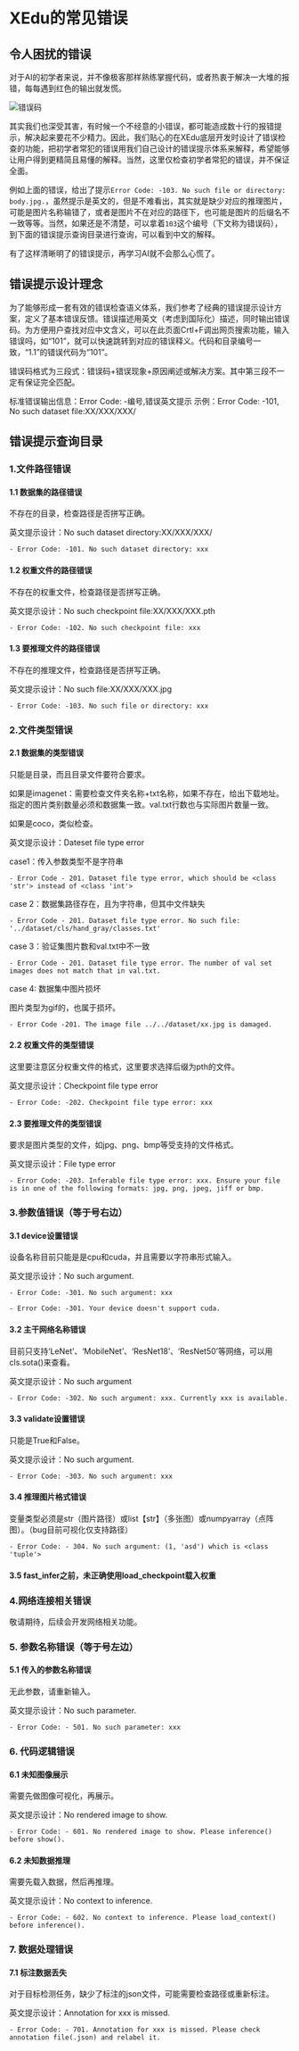 # XEdu的常见错误

## 令人困扰的错误
对于AI的初学者来说，并不像极客那样熟练掌握代码，或者热衷于解决一大堆的报错，每每遇到红色的输出就发慌。

![错误码](../images/about/errorcode1.png)

其实我们也深受其害，有时候一个不经意的小错误，都可能造成数十行的报错提示，解决起来要花不少精力。因此，我们贴心的在XEdu底层开发时设计了错误检查的功能，把初学者常犯的错误用我们自己设计的错误提示体系来解释，希望能够让用户得到更精简且易懂的解释。当然，这里仅检查初学者常犯的错误，并不保证全面。

例如上面的错误，给出了提示`Error Code: -103. No such file or directory: body.jpg.`，虽然提示是英文的，但是不难看出，其实就是缺少对应的推理图片，可能是图片名称输错了，或者是图片不在对应的路径下，也可能是图片的后缀名不一致等等。当然，如果还是不清楚，可以拿着`103`这个编号（下文称为错误码），到下面的错误提示查询目录进行查询，可以看到中文的解释。

有了这样清晰明了的错误提示，再学习AI就不会那么心慌了。

## 错误提示设计理念
为了能够形成一套有效的错误检查语义体系，我们参考了经典的错误提示设计方案，定义了基本错误反馈。错误描述用英文（考虑到国际化）描述，同时输出错误码。为方便用户查找对应中文含义，可以在此页面Crtl+F调出网页搜索功能，输入错误吗，如“101”，就可以快速跳转到对应的错误释义。代码和目录编号一致，“1.1”的错误代码为“101”。

错误码格式为三段式：错误码+错误现象+原因阐述或解决方案。其中第三段不一定有保证完全匹配。

标准错误输出信息：Error Code: -编号,错误英文提示
示例：Error Code: -101, No such dataset file:XX/XXX/XXX/
## 错误提示查询目录
### 1.文件路径错误
#### 1.1 数据集的路径错误
不存在的目录，检查路径是否拼写正确。

英文提示设计：No such dataset directory:XX/XXX/XXX/
```
- Error Code: -101. No such dataset directory: xxx
```
#### 1.2 权重文件的路径错误
不存在的权重文件，检查路径是否拼写正确。

英文提示设计：No such checkpoint file:XX/XXX/XXX.pth
```
- Error Code: -102. No such checkpoint file: xxx
```
#### 1.3 要推理文件的路径错误
不存在的推理文件，检查路径是否拼写正确。

英文提示设计：No such file:XX/XXX/XXX.jpg
```
- Error Code: -103. No such file or directory: xxx
```
### 2.文件类型错误
#### 2.1 数据集的类型错误
只能是目录，而且目录文件要符合要求。

如果是imagenet：需要检查文件夹名称+txt名称，如果不存在，给出下载地址。指定的图片类别数量必须和数据集一致。val.txt行数也与实际图片数量一致。

如果是coco，类似检查。

英文提示设计：Dateset file type error

case1：传入参数类型不是字符串
```
- Error Code - 201. Dataset file type error, which should be <class 'str'> instead of <class 'int'>
```
case 2：数据集路径存在，且为字符串，但其中文件缺失
```
- Error Code - 201. Dataset file type error. No such file: '../dataset/cls/hand_gray/classes.txt'
```
case 3：验证集图片数和val.txt中不一致
```
- Error Code - 201. Dataset file type error. The number of val set images does not match that in val.txt.
```
case 4: 数据集中图片损坏

图片类型为gif的，也属于损坏。
```
- Error Code -201. The image file ../../dataset/xx.jpg is damaged.
```
#### 2.2 权重文件的类型错误
这里要注意区分权重文件的格式，这里要求选择后缀为pth的文件。

英文提示设计：Checkpoint file type error
```
- Error Code: -202. Checkpoint file type error: xxx
```
#### 2.3 要推理文件的类型错误
要求是图片类型的文件，如jpg、png、bmp等受支持的文件格式。

英文提示设计：File type error
```
- Error Code: -203. Inferable file type error: xxx. Ensure your file is in one of the following formats: jpg, png, jpeg, jiff or bmp.
```
### 3.参数值错误（等于号右边）
#### 3.1 device设置错误
设备名称目前只能是是cpu和cuda，并且需要以字符串形式输入。

英文提示设计：No such argument.
```
- Error Code: -301. No such argument: xxx
```
```
- Error Code: -301. Your device doesn't support cuda.
```
#### 3.2 主干网络名称错误
目前只支持‘LeNet’、‘MobileNet’、‘ResNet18’、‘ResNet50’等网络，可以用cls.sota()来查看。

英文提示设计：No such argument
```
- Error Code: -302. No such argument: xxx. Currently xxx is available.
```
#### 3.3 validate设置错误
只能是True和False。

英文提示设计：No such argument.
```
- Error Code: -303. No such argument: xxx
```
#### 3.4 推理图片格式错误
变量类型必须是str（图片路径）或list【str】（多张图）或numpyarray（点阵图）。（bug目前可视化仅支持路径）
```
- Error Code: - 304. No such argument: (1, 'asd') which is <class 'tuple'>
```
#### 3.5 fast_infer之前，未正确使用load_checkpoint载入权重

### 4.网络连接相关错误
敬请期待，后续会开发网络相关功能。
### 5. 参数名称错误（等于号左边）
#### 5.1 传入的参数名称错误
无此参数，请重新输入。

英文提示设计：No such parameter.
```
- Error Code: - 501. No such parameter: xxx
```

### 6. 代码逻辑错误
#### 6.1 未知图像展示
需要先做图像可视化，再展示。

英文提示设计：No rendered image to show.
```
- Error Code: - 601. No rendered image to show. Please inference() before show().
```
#### 6.2 未知数据推理
需要先载入数据，然后再推理。

英文提示设计：No context to inference. 
```
- Error Code: - 602. No context to inference. Please load_context() before inference().
```

### 7. 数据处理错误
#### 7.1 标注数据丢失
对于目标检测任务，缺少了标注的json文件，可能需要检查路径或重新标注。

英文提示设计：Annotation for xxx is missed.
```
- Error Code: - 701. Annotation for xxx is missed. Please check annotation file(.json) and relabel it.
```
